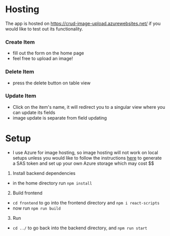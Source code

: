 # Hosting

The app is hosted on https://crud-image-upload.azurewebsites.net/ if you would like to test out its functionality.

### Create Item

- fill out the form on the home page
- feel free to upload an image!

### Delete Item

- press the delete button on table view

### Update Item

- Click on the item's name, it will redirect you to a singular view where you can update its fields
- image update is separate from field updating

# Setup

- I use Azure for image hosting, so image hosting will not work on local setups unless you would like to follow the instructions [here](https://docs.microsoft.com/en-us/azure/developer/javascript/tutorial/browser-file-upload-azure-storage-blob) to generate a SAS token and set up your own Azure storage which may cost $$

1. Install backend dependencies

- in the home directory run `npm install`

2. Build frontend

- `cd frontend` to go into the frontend directory and `npm i react-scripts`
- now run `npm run build`

3. Run

- `cd ../` to go back into the backend directory, and `npm run start`
